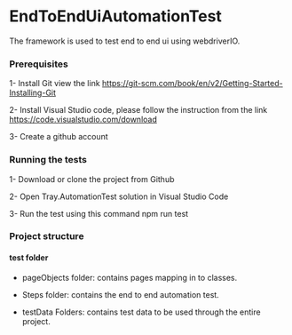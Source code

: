 # EndToEndUiAutomationTest

The framework is used to test end to end ui  using webdriverIO.
 
### Prerequisites

1- Install Git  view the link https://git-scm.com/book/en/v2/Getting-Started-Installing-Git

2- Install Visual Studio code, please follow the instruction from the link https://code.visualstudio.com/download

3- Create a github account


### Running the tests


1- Download or clone the project from Github

2- Open Tray.AutomationTest solution in Visual Studio Code

3- Run the test using this command  npm run test


### Project structure

#### test folder

* pageObjects folder: contains pages mapping in to classes.

* Steps folder: contains the end to end automation test.

* testData Folders: contains test data to be used through the entire project.
